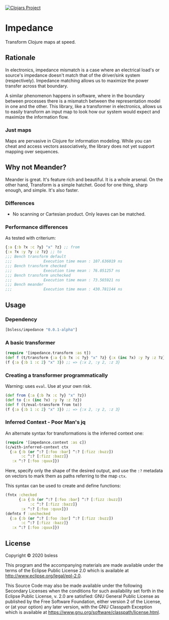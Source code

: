[![Clojars Project](https://img.shields.io/clojars/v/bsless/impedance.svg)](https://clojars.org/bsless/impedance)

# Impedance

Transform Clojure maps at speed.

## Rationale

In electronics, impedance mismatch is a case where an electrical load's
or source's impedance doesn't match that of the driver/sink system
(respectively). Impedance matching allows us to maximize the power
transfer across that boundary.

A similar phenomenon happens in software, where in the boundary between
processes there is a mismatch between the representation model in one
and the other. This library, like a transformer in electronics, allows
us to easily transform an input map to look how our system would expect
and maximize the information flow.

### Just maps

Maps are pervasive in Clojure for information modeling. While you can
cheat and access vectors associatively, the library does not yet support
mapping over sequences.

## Why not Meander?

Meander is great. It's feature rich and beautiful. It is a whole
arsenal. On the other hand, Transform is a simple hatchet. Good for one
thing, sharp enough, and simple. It's also faster.

### Differences

- No scanning or Cartesian product. Only leaves can be matched.

### Performance differences

As tested with criterium:

```clojure
{:a {:b ?x :c ?y} "x" ?z} ;; from
{:x ?x :y ?y :z ?z} ;; to
;;; Bench transform default
;;;              Execution time mean : 107.636019 ns
;;; Bench transform checked
;;;              Execution time mean : 76.051257 ns
;;; Bench transform unchecked
;;;              Execution time mean : 73.565921 ns
;;; Bench meander
;;;              Execution time mean : 430.781144 ns
```

## Usage

### Dependency

```clojure
[bsless/impedance "0.0.1-alpha"]
```

### A basic transformer

```clojure
(require '[impedance.transform :as t])
(def f (t/transform {:a {:b ?x :c ?y} "x" ?z} {:x (inc ?x) :y ?y :z ?z}))
(f {:a {:b 1 :c 2} "x" 3}) ;; => {:x 2, :y 2, :z 3}
```

### Creating a transformer programmatically

Warning: uses `eval`. Use at your own risk.

```clojure
(def from {:a {:b ?x :c ?y} "x" ?z})
(def to {:x (inc ?x) :y ?y :z ?z})
(def f (t/eval-transform from to))
(f {:a {:b 1 :c 2} "x" 3}) ;; => {:x 2, :y 2, :z 3}
```

### Inferred Context - Poor Man's jq

An alternate syntax for transformations is the inferred context one:

```clojure
(require '[impedance.context :as c])
(c/with-inferred-context ctx
  {:a {:b (or ^:? [:foo :bar] ^:? [:fizz :buzz])
       :c ^:? [:fizz :bazz]}
   :x ^:? [:foo :quux]})
```

Here, specify only the shape of the desired output, and use the `:?`
metadata on vectors to mark them as paths referring to the map `ctx`.

This syntax can be used to create and define functions:

```clojure
(fntx :checked
      {:a {:b (or ^:? [:foo :bar] ^:? [:fizz :buzz])
           :c ^:? [:fizz :bazz]}
       :x ^:? [:foo :quux]})
(defntx f :unchecked
  {:a {:b (or ^:? [:foo :bar] ^:? [:fizz :buzz])
       :c ^:? [:fizz :bazz]}
   :x ^:? [:foo :quux]})
```

## License

Copyright © 2020 bsless

This program and the accompanying materials are made available under the
terms of the Eclipse Public License 2.0 which is available at
http://www.eclipse.org/legal/epl-2.0.

This Source Code may also be made available under the following Secondary
Licenses when the conditions for such availability set forth in the Eclipse
Public License, v. 2.0 are satisfied: GNU General Public License as published by
the Free Software Foundation, either version 2 of the License, or (at your
option) any later version, with the GNU Classpath Exception which is available
at https://www.gnu.org/software/classpath/license.html.

